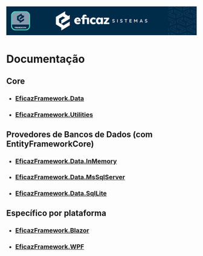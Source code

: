 # <p align="center"> ![EficazFramework](../../Assets/GitHub-HeaderReadme.png)
# Documentação
## Core
 - ### [EficazFramework.Data](Data/EficazFrameworkData.md)
 - ### [EficazFramework.Utilities](Utilities/EficazFrameworkUtilities.md)
 
## Provedores de Bancos de Dados (com EntityFrameworkCore)
 - ### [EficazFramework.Data.InMemory](Data-Providers/InMemory/EficazFrameworkInMemoryDataProvider.md)
 - ### [EficazFramework.Data.MsSqlServer](Data-Providers/MsSqlServer/EficazFrameworkMsSqlDataProvider.md)
 - ### [EficazFramework.Data.SqlLite](Data-Providers/SqlLite/EficazFrameworkSqlLiteDataProvider.md)
 
## Específico por plataforma
 - ### [EficazFramework.Blazor](Web-Blazor/EficazFrameworkBlazor.md)
 - ### [EficazFramework.WPF](Desktop-WPF/EficazFrameworkWPF.md)
